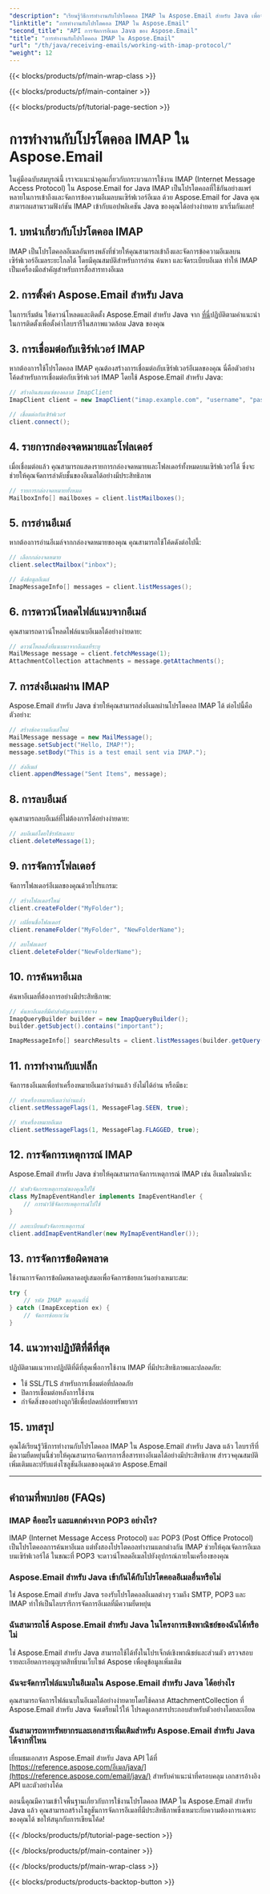```yaml
---
"description": "เรียนรู้วิธีการทำงานกับโปรโตคอล IMAP ใน Aspose.Email สำหรับ Java เพื่อจัดการการสื่อสารทางอีเมลของคุณอย่างมีประสิทธิภาพ"
"linktitle": "การทำงานกับโปรโตคอล IMAP ใน Aspose.Email"
"second_title": "API การจัดการอีเมล Java ของ Aspose.Email"
"title": "การทำงานกับโปรโตคอล IMAP ใน Aspose.Email"
"url": "/th/java/receiving-emails/working-with-imap-protocol/"
"weight": 12
---
```


{{< blocks/products/pf/main-wrap-class >}}

{{< blocks/products/pf/main-container >}}

{{< blocks/products/pf/tutorial-page-section >}}

# การทำงานกับโปรโตคอล IMAP ใน Aspose.Email


ในคู่มือฉบับสมบูรณ์นี้ เราจะแนะนำคุณเกี่ยวกับกระบวนการใช้งาน IMAP (Internet Message Access Protocol) ใน Aspose.Email for Java IMAP เป็นโปรโตคอลที่ใช้กันอย่างแพร่หลายในการเข้าถึงและจัดการข้อความอีเมลบนเซิร์ฟเวอร์อีเมล ด้วย Aspose.Email for Java คุณสามารถผสานรวมฟังก์ชัน IMAP เข้ากับแอปพลิเคชัน Java ของคุณได้อย่างง่ายดาย มาเริ่มกันเลย!


## 1. บทนำเกี่ยวกับโปรโตคอล IMAP

IMAP เป็นโปรโตคอลอีเมลอันทรงพลังที่ช่วยให้คุณสามารถเข้าถึงและจัดการข้อความอีเมลบนเซิร์ฟเวอร์อีเมลระยะไกลได้ โดยมีคุณสมบัติสำหรับการอ่าน ค้นหา และจัดระเบียบอีเมล ทำให้ IMAP เป็นเครื่องมือสำคัญสำหรับการสื่อสารทางอีเมล

## 2. การตั้งค่า Aspose.Email สำหรับ Java

ในการเริ่มต้น ให้ดาวน์โหลดและติดตั้ง Aspose.Email สำหรับ Java จาก [ที่นี่](https://releases.aspose.com/email/java/)ปฏิบัติตามคำแนะนำในการติดตั้งเพื่อตั้งค่าไลบรารีในสภาพแวดล้อม Java ของคุณ

## 3. การเชื่อมต่อกับเซิร์ฟเวอร์ IMAP

หากต้องการใช้โปรโตคอล IMAP คุณต้องสร้างการเชื่อมต่อกับเซิร์ฟเวอร์อีเมลของคุณ นี่คือตัวอย่างโค้ดสำหรับการเชื่อมต่อกับเซิร์ฟเวอร์ IMAP โดยใช้ Aspose.Email สำหรับ Java:

```java
// สร้างอินสแตนซ์ของคลาส ImapClient
ImapClient client = new ImapClient("imap.example.com", "username", "password");

// เชื่อมต่อกับเซิร์ฟเวอร์
client.connect();
```

## 4. รายการกล่องจดหมายและโฟลเดอร์

เมื่อเชื่อมต่อแล้ว คุณสามารถแสดงรายการกล่องจดหมายและโฟลเดอร์ทั้งหมดบนเซิร์ฟเวอร์ได้ ซึ่งจะช่วยให้คุณจัดการลำดับชั้นของอีเมลได้อย่างมีประสิทธิภาพ

```java
// รายการกล่องจดหมายทั้งหมด
MailboxInfo[] mailboxes = client.listMailboxes();
```

## 5. การอ่านอีเมล์

หากต้องการอ่านอีเมล์จากกล่องจดหมายของคุณ คุณสามารถใช้โค้ดดังต่อไปนี้:

```java
// เลือกกล่องจดหมาย
client.selectMailbox("inbox");

// ดึงข้อมูลอีเมล์
ImapMessageInfo[] messages = client.listMessages();
```

## 6. การดาวน์โหลดไฟล์แนบจากอีเมล์

คุณสามารถดาวน์โหลดไฟล์แนบอีเมลได้อย่างง่ายดาย:

```java
// ดาวน์โหลดสิ่งที่แนบมาจากอีเมลที่ระบุ
MailMessage message = client.fetchMessage(1);
AttachmentCollection attachments = message.getAttachments();
```

## 7. การส่งอีเมลผ่าน IMAP

Aspose.Email สำหรับ Java ช่วยให้คุณสามารถส่งอีเมลผ่านโปรโตคอล IMAP ได้ ต่อไปนี้คือตัวอย่าง:

```java
// สร้างข้อความอีเมล์ใหม่
MailMessage message = new MailMessage();
message.setSubject("Hello, IMAP!");
message.setBody("This is a test email sent via IMAP.");

// ส่งอีเมล์
client.appendMessage("Sent Items", message);
```

## 8. การลบอีเมล์

คุณสามารถลบอีเมล์ที่ไม่ต้องการได้อย่างง่ายดาย:

```java
// ลบอีเมล์โดยใช้รหัสเฉพาะ
client.deleteMessage(1);
```

## 9. การจัดการโฟลเดอร์

จัดการโฟลเดอร์อีเมลของคุณด้วยโปรแกรม:

```java
// สร้างโฟลเดอร์ใหม่
client.createFolder("MyFolder");

// เปลี่ยนชื่อโฟลเดอร์
client.renameFolder("MyFolder", "NewFolderName");

// ลบโฟลเดอร์
client.deleteFolder("NewFolderName");
```

## 10. การค้นหาอีเมล

ค้นหาอีเมลที่ต้องการอย่างมีประสิทธิภาพ:

```java
// ค้นหาอีเมลที่มีคำสำคัญเฉพาะเจาะจง
ImapQueryBuilder builder = new ImapQueryBuilder();
builder.getSubject().contains("important");

ImapMessageInfo[] searchResults = client.listMessages(builder.getQuery());
```

## 11. การทำงานกับแฟล็ก

จัดการธงอีเมลเพื่อทำเครื่องหมายอีเมลว่าอ่านแล้ว ยังไม่ได้อ่าน หรือมีธง:

```java
// ทำเครื่องหมายอีเมลว่าอ่านแล้ว
client.setMessageFlags(1, MessageFlag.SEEN, true);

// ทำเครื่องหมายอีเมล
client.setMessageFlags(1, MessageFlag.FLAGGED, true);
```

## 12. การจัดการเหตุการณ์ IMAP

Aspose.Email สำหรับ Java ช่วยให้คุณสามารถจัดการเหตุการณ์ IMAP เช่น อีเมลใหม่มาถึง:

```java
// นำตัวจัดการเหตุการณ์ของคุณไปใช้
class MyImapEventHandler implements ImapEventHandler {
    // การนำวิธีจัดการเหตุการณ์ไปใช้
}

// ลงทะเบียนตัวจัดการเหตุการณ์
client.addImapEventHandler(new MyImapEventHandler());
```

## 13. การจัดการข้อผิดพลาด

ใช้งานการจัดการข้อผิดพลาดอยู่เสมอเพื่อจัดการข้อยกเว้นอย่างเหมาะสม:

```java
try {
    // รหัส IMAP ของคุณที่นี่
} catch (ImapException ex) {
    // จัดการข้อยกเว้น
}
```

## 14. แนวทางปฏิบัติที่ดีที่สุด

ปฏิบัติตามแนวทางปฏิบัติที่ดีที่สุดเพื่อการใช้งาน IMAP ที่มีประสิทธิภาพและปลอดภัย:

- ใช้ SSL/TLS สำหรับการเชื่อมต่อที่ปลอดภัย
- ปิดการเชื่อมต่อหลังการใช้งาน
- กำจัดสิ่งของอย่างถูกวิธีเพื่อปลดปล่อยทรัพยากร

## 15. บทสรุป

คุณได้เรียนรู้วิธีการทำงานกับโปรโตคอล IMAP ใน Aspose.Email สำหรับ Java แล้ว ไลบรารีที่มีความยืดหยุ่นนี้ช่วยให้คุณสามารถจัดการการสื่อสารทางอีเมลได้อย่างมีประสิทธิภาพ สำรวจคุณสมบัติเพิ่มเติมและปรับแต่งโซลูชันอีเมลของคุณด้วย Aspose.Email

---

## คำถามที่พบบ่อย (FAQs)

### IMAP คืออะไร และแตกต่างจาก POP3 อย่างไร?
   IMAP (Internet Message Access Protocol) และ POP3 (Post Office Protocol) เป็นโปรโตคอลการค้นหาอีเมล แต่ทั้งสองโปรโตคอลทำงานแตกต่างกัน IMAP ช่วยให้คุณจัดการอีเมลบนเซิร์ฟเวอร์ได้ ในขณะที่ POP3 จะดาวน์โหลดอีเมลไปยังอุปกรณ์ภายในเครื่องของคุณ

### Aspose.Email สำหรับ Java เข้ากันได้กับโปรโตคอลอีเมลอื่นหรือไม่
   ใช่ Aspose.Email สำหรับ Java รองรับโปรโตคอลอีเมลต่างๆ รวมถึง SMTP, POP3 และ IMAP ทำให้เป็นไลบรารีการจัดการอีเมลที่มีความยืดหยุ่น

### ฉันสามารถใช้ Aspose.Email สำหรับ Java ในโครงการเชิงพาณิชย์ของฉันได้หรือไม่
   ใช่ Aspose.Email สำหรับ Java สามารถใช้ได้ทั้งในโปรเจ็กต์เชิงพาณิชย์และส่วนตัว ตรวจสอบรายละเอียดการอนุญาตสิทธิ์บนเว็บไซต์ Aspose เพื่อดูข้อมูลเพิ่มเติม

### ฉันจะจัดการไฟล์แนบในอีเมลใน Aspose.Email สำหรับ Java ได้อย่างไร
   คุณสามารถจัดการไฟล์แนบในอีเมลได้อย่างง่ายดายโดยใช้คลาส AttachmentCollection ที่ Aspose.Email สำหรับ Java จัดเตรียมไว้ให้ โปรดดูเอกสารประกอบสำหรับตัวอย่างโดยละเอียด

### ฉันสามารถหาทรัพยากรและเอกสารเพิ่มเติมสำหรับ Aspose.Email สำหรับ Java ได้จากที่ไหน
   เยี่ยมชมเอกสาร Aspose.Email สำหรับ Java API ได้ที่ [https://reference.aspose.com/อีเมล/java/](https://reference.aspose.com/email/java/) สำหรับคำแนะนำที่ครอบคลุม เอกสารอ้างอิง API และตัวอย่างโค้ด

ตอนนี้คุณมีความเข้าใจพื้นฐานเกี่ยวกับการใช้งานโปรโตคอล IMAP ใน Aspose.Email สำหรับ Java แล้ว คุณสามารถสร้างโซลูชันการจัดการอีเมลที่มีประสิทธิภาพซึ่งเหมาะกับความต้องการเฉพาะของคุณได้ ขอให้สนุกกับการเขียนโค้ด!

{{< /blocks/products/pf/tutorial-page-section >}}

{{< /blocks/products/pf/main-container >}}

{{< /blocks/products/pf/main-wrap-class >}}

{{< blocks/products/products-backtop-button >}}